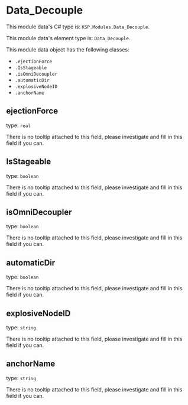 # Data_Decouple

This module data's C# type is: `KSP.Modules.Data_Decouple`.

This module data's element type is: `Data_Decouple`.

This module data object has the following classes:

- `.ejectionForce`
- `.IsStageable`
- `.isOmniDecoupler`
- `.automaticDir`
- `.explosiveNodeID`
- `.anchorName`

## ejectionForce

type: `real`

There is no tooltip attached to this field, please investigate and fill in this field if you can.

## IsStageable

type: `boolean`

There is no tooltip attached to this field, please investigate and fill in this field if you can.

## isOmniDecoupler

type: `boolean`

There is no tooltip attached to this field, please investigate and fill in this field if you can.

## automaticDir

type: `boolean`

There is no tooltip attached to this field, please investigate and fill in this field if you can.

## explosiveNodeID

type: `string`

There is no tooltip attached to this field, please investigate and fill in this field if you can.

## anchorName

type: `string`

There is no tooltip attached to this field, please investigate and fill in this field if you can.

